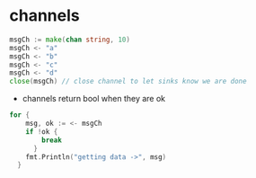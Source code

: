 # channels

```go
msgCh := make(chan string, 10)
msgCh <- "a"
msgCh <- "b"
msgCh <- "c"
msgCh <- "d"
close(msgCh) // close channel to let sinks know we are done
```

- channels return bool when they are ok

```go
for {
    msg, ok := <- msgCh
    if !ok {
        break
      }
    fmt.Println("getting data ->", msg)
  }
```
